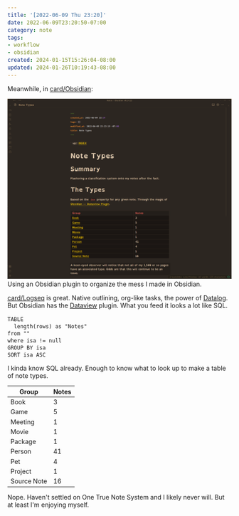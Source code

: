 ```yaml
---
title: '[2022-06-09 Thu 23:20]'
date: 2022-06-09T23:20:50-07:00
category: note
tags:
- workflow
- obsidian
created: 2024-01-15T15:26:04-08:00
updated: 2024-01-26T10:19:43-08:00
---
```


Meanwhile, in [card/Obsidian](../../../card/Obsidian.md):

![attachments/img/2022-06-09-obsidian-types.png](../../../attachments/img/2022-06-09-obsidian-types.png)
Using an Obsidian plugin to organize the mess I made in Obsidian.

<!--more-->

[card/Logseq](../../../card/Logseq.md) is great. Native outlining, org-like tasks, the power of [Datalog](http://www.learndatalogtoday.org). But Obsidian has the [Dataview](https://blacksmithgu.github.io/obsidian-dataview/) plugin. What you feed it looks a lot like SQL.

````dataview
TABLE
  length(rows) as "Notes"
from ""
where isa != null
GROUP BY isa
SORT isa ASC
````

I kinda know SQL already. Enough to know what to look up to make a table of note types.

|Group|Notes|
|-----|-----|
|Book|3|
|Game|5|
|Meeting|1|
|Movie|1|
|Package|1|
|Person|41|
|Pet|4|
|Project|1|
|Source Note|16|

Nope. Haven't settled on One True Note System and I likely never will. But at least I'm enjoying myself.
